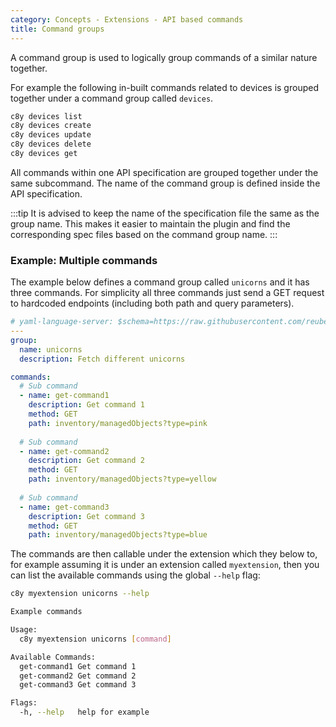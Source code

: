 ```yaml
---
category: Concepts - Extensions - API based commands
title: Command groups
---
```


A command group is used to logically group commands of a similar nature together.

For example the following in-built commands related to devices is grouped together under a command group called `devices`.

```sh
c8y devices list
c8y devices create
c8y devices update
c8y devices delete
c8y devices get
```

All commands within one API specification are grouped together under the same subcommand. The name of the command group is defined inside the API specification.

:::tip
It is advised to keep the name of the specification file the same as the group name. This makes it easier to maintain the plugin and find the corresponding spec files based on the command group name.
:::

### Example: Multiple commands

The example below defines a command group called `unicorns` and it has three commands. For simplicity all three commands just send a GET request to hardcoded endpoints (including both path and query parameters).

```yaml title="file: api/unicorns.yaml"
# yaml-language-server: $schema=https://raw.githubusercontent.com/reubenmiller/go-c8y-cli/v2/tools/schema/extensionCommands.json
---
group:
  name: unicorns
  description: Fetch different unicorns

commands:
  # Sub command
  - name: get-command1
    description: Get command 1
    method: GET
    path: inventory/managedObjects?type=pink
  
  # Sub command
  - name: get-command2
    description: Get command 2
    method: GET
    path: inventory/managedObjects?type=yellow
  
  # Sub command
  - name: get-command3
    description: Get command 3
    method: GET
    path: inventory/managedObjects?type=blue
```

The commands are then callable under the extension which they below to, for example assuming it is under an extension called `myextension`, then you can list the available commands using the global  `--help` flag:

<CodeExample>

```sh
c8y myextension unicorns --help
```

</CodeExample>

```bash title="Output"
Example commands

Usage:
  c8y myextension unicorns [command]

Available Commands:
  get-command1 Get command 1
  get-command2 Get command 2
  get-command3 Get command 3

Flags:
  -h, --help   help for example
```
